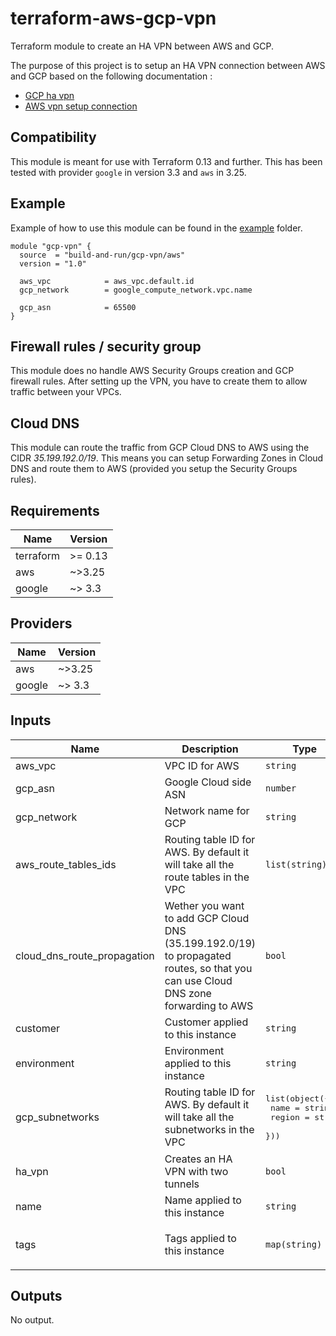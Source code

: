 # terraform-aws-gcp-vpn

Terraform module to create an HA VPN between AWS and GCP.

The purpose of this project is to setup an HA VPN connection between AWS and GCP based on the following documentation :

- [GCP  ha vpn](https://cloud.google.com/network-connectivity/docs/vpn/how-to/creating-ha-vpn)
- [AWS vpn setup connection](https://docs.aws.amazon.com/vpn/latest/s2svpn/SetUpVPNConnections.html)

## Compatibility

This module is meant for use with Terraform 0.13 and further. This has been tested with provider `google` in version 3.3 and `aws` in 3.25.

## Example

Example of how to use this module can be found in the [example](example) folder.

```hcl
module "gcp-vpn" {
  source  = "build-and-run/gcp-vpn/aws"
  version = "1.0"

  aws_vpc            = aws_vpc.default.id
  gcp_network        = google_compute_network.vpc.name
  
  gcp_asn            = 65500
}
```

## Firewall rules / security group

This module does no handle AWS Security Groups creation and GCP firewall rules. After setting up the VPN, you have to create them to allow traffic between your VPCs.

## Cloud DNS

This module can route the traffic from GCP Cloud DNS to AWS using the CIDR *35.199.192.0/19*. This means you can setup Forwarding Zones in Cloud DNS and route them to AWS (provided you setup the Security Groups rules).

## Requirements

| Name | Version |
|------|---------|
| terraform | >= 0.13 |
| aws | ~>3.25 |
| google | ~> 3.3 |

## Providers

| Name | Version |
|------|---------|
| aws | ~>3.25 |
| google | ~> 3.3 |

## Inputs

| Name | Description | Type | Default | Required |
|------|-------------|------|---------|:--------:|
| aws\_vpc | VPC ID for AWS | `string` | n/a | yes |
| gcp\_asn | Google Cloud side ASN | `number` | n/a | yes |
| gcp\_network | Network name for GCP | `string` | n/a | yes |
| aws\_route\_tables\_ids | Routing table ID for AWS. By default it will take all the route tables in the VPC | `list(string)` | `null` | no |
| cloud\_dns\_route\_propagation | Wether you want to add GCP Cloud DNS (35.199.192.0/19) to propagated routes, so that you can use Cloud DNS zone forwarding to AWS | `bool` | `false` | no |
| customer | Customer applied to this instance | `string` | `""` | no |
| environment | Environment applied to this instance | `string` | `""` | no |
| gcp\_subnetworks | Routing table ID for AWS. By default it will take all the subnetworks in the VPC | <pre>list(object({<br>      name = string<br>      region = string<br>    }))</pre> | `null` | no |
| ha\_vpn | Creates an HA VPN with two tunnels | `bool` | `false` | no |
| name | Name applied to this instance | `string` | `""` | no |
| tags | Tags applied to this instance | `map(string)` | <pre>{<br>  "ManagedBy": "terraform"<br>}</pre> | no |

## Outputs

No output.
